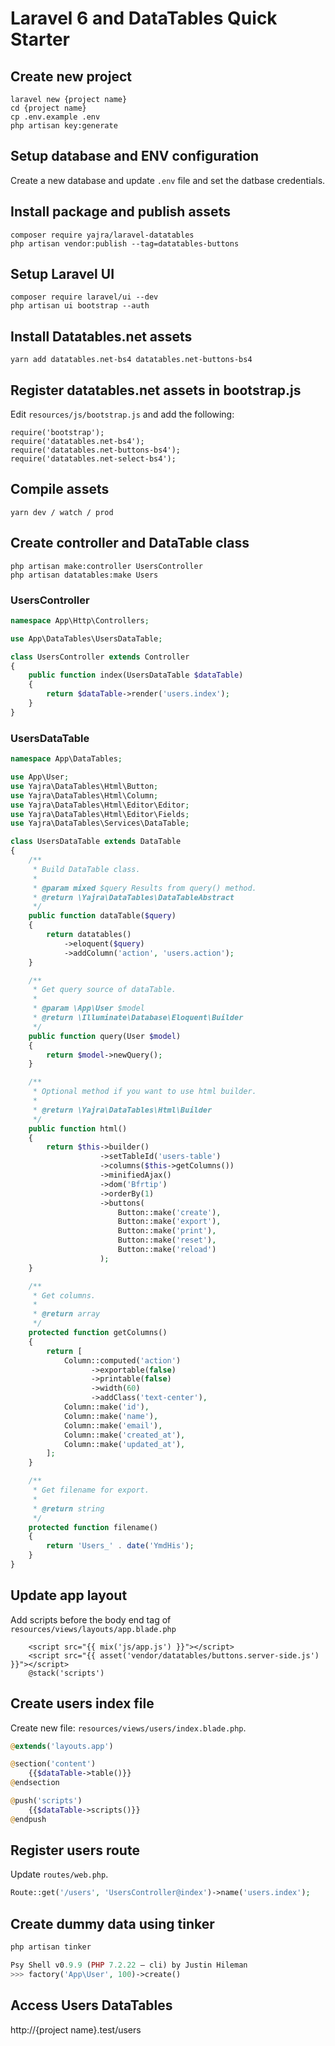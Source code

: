 # Laravel 6 and DataTables Quick Starter

## Create new project

```
laravel new {project name}
cd {project name}
cp .env.example .env
php artisan key:generate
```

## Setup database and ENV configuration

Create a new database and update `.env` file and set the datbase credentials.

## Install package and publish assets

```
composer require yajra/laravel-datatables
php artisan vendor:publish --tag=datatables-buttons

```

## Setup Laravel UI

```
composer require laravel/ui --dev
php artisan ui bootstrap --auth
```

## Install Datatables.net assets

```
yarn add datatables.net-bs4 datatables.net-buttons-bs4
```

## Register datatables.net assets in bootstrap.js

Edit `resources/js/bootstrap.js` and add the following:

    require('bootstrap');
    require('datatables.net-bs4');
    require('datatables.net-buttons-bs4');
    require('datatables.net-select-bs4');

## Compile assets

```
yarn dev / watch / prod
```

## Create controller and DataTable class

```
php artisan make:controller UsersController
php artisan datatables:make Users
```

### UsersController

```php
namespace App\Http\Controllers;

use App\DataTables\UsersDataTable;

class UsersController extends Controller
{
    public function index(UsersDataTable $dataTable)
    {
        return $dataTable->render('users.index');
    }
}
```

### UsersDataTable

```php
namespace App\DataTables;

use App\User;
use Yajra\DataTables\Html\Button;
use Yajra\DataTables\Html\Column;
use Yajra\DataTables\Html\Editor\Editor;
use Yajra\DataTables\Html\Editor\Fields;
use Yajra\DataTables\Services\DataTable;

class UsersDataTable extends DataTable
{
    /**
     * Build DataTable class.
     *
     * @param mixed $query Results from query() method.
     * @return \Yajra\DataTables\DataTableAbstract
     */
    public function dataTable($query)
    {
        return datatables()
            ->eloquent($query)
            ->addColumn('action', 'users.action');
    }

    /**
     * Get query source of dataTable.
     *
     * @param \App\User $model
     * @return \Illuminate\Database\Eloquent\Builder
     */
    public function query(User $model)
    {
        return $model->newQuery();
    }

    /**
     * Optional method if you want to use html builder.
     *
     * @return \Yajra\DataTables\Html\Builder
     */
    public function html()
    {
        return $this->builder()
                    ->setTableId('users-table')
                    ->columns($this->getColumns())
                    ->minifiedAjax()
                    ->dom('Bfrtip')
                    ->orderBy(1)
                    ->buttons(
                        Button::make('create'),
                        Button::make('export'),
                        Button::make('print'),
                        Button::make('reset'),
                        Button::make('reload')
                    );
    }

    /**
     * Get columns.
     *
     * @return array
     */
    protected function getColumns()
    {
        return [
            Column::computed('action')
                  ->exportable(false)
                  ->printable(false)
                  ->width(60)
                  ->addClass('text-center'),
            Column::make('id'),
            Column::make('name'),
            Column::make('email'),
            Column::make('created_at'),
            Column::make('updated_at'),
        ];
    }

    /**
     * Get filename for export.
     *
     * @return string
     */
    protected function filename()
    {
        return 'Users_' . date('YmdHis');
    }
}
```

## Update app layout

Add scripts before the body end tag of `resources/views/layouts/app.blade.php`

```
    <script src="{{ mix('js/app.js') }}"></script>
    <script src="{{ asset('vendor/datatables/buttons.server-side.js') }}"></script>
    @stack('scripts')
```

## Create users index file

Create new file: `resources/views/users/index.blade.php`.

```php
@extends('layouts.app')

@section('content')
    {{$dataTable->table()}}
@endsection

@push('scripts')
    {{$dataTable->scripts()}}
@endpush
```

## Register users route

Update `routes/web.php`.

```php
Route::get('/users', 'UsersController@index')->name('users.index');
```

## Create dummy data using tinker

```php
php artisan tinker

Psy Shell v0.9.9 (PHP 7.2.22 — cli) by Justin Hileman
>>> factory('App\User', 100)->create()
```

## Access Users DataTables

http://{project name}.test/users

